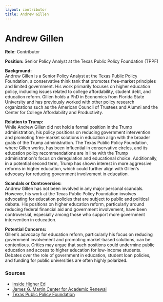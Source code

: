 ```yaml
---
layout: contributor
title: Andrew Gillen
---
```


# Andrew Gillen

**Role:** Contributor

**Position:** Senior Policy Analyst at the Texas Public Policy Foundation (TPPF)

**Background:**  
Andrew Gillen is a Senior Policy Analyst at the Texas Public Policy Foundation, a conservative think tank that promotes free-market principles and limited government. His work primarily focuses on higher education policy, including issues related to college affordability, student debt, and education reform. Gillen holds a PhD in Economics from Florida State University and has previously worked with other policy research organizations such as the American Council of Trustees and Alumni and the Center for College Affordability and Productivity.

**Relation to Trump:**  
While Andrew Gillen did not hold a formal position in the Trump administration, his policy positions on reducing government intervention and promoting free-market solutions in education align with the broader goals of the Trump administration. The Texas Public Policy Foundation, where Gillen works, has been influential in conservative circles, and its education policy recommendations are in line with the Trump administration's focus on deregulation and educational choice. Additionally, in a potential second term, Trump has shown interest in more aggressive reforms in higher education, which could further align with Gillen's advocacy for reducing government involvement in education.

**Scandals or Controversies:**  
Andrew Gillen has not been involved in any major personal scandals. However, his work at the Texas Public Policy Foundation involves advocating for education policies that are subject to public and political debate. His positions on higher education reform, particularly around reducing federal financial aid and government involvement, have been controversial, especially among those who support more government intervention in education.

**Potential Concerns:**  
Gillen’s advocacy for education reform, particularly his focus on reducing government involvement and promoting market-based solutions, can be contentious. Critics may argue that such positions could undermine public education and access to higher education for low-income students. Debates over the role of government in education, student loan policies, and funding for public universities are often highly polarized.

### Sources
- [Inside Higher Ed](https://www.insidehighered.com)
- [James G. Martin Center for Academic Renewal](https://www.jamesgmartin.center/author/agillen/)
- [Texas Public Policy Foundation](https://www.texaspolicy.com)
